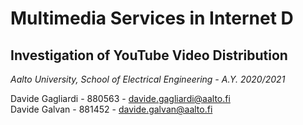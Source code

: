 # Multimedia Services in Internet D
## Investigation of YouTube Video Distribution

*Aalto University, School of Electrical Engineering - A.Y. 2020/2021*

Davide Gagliardi - 880563 - davide.gagliardi@aalto.fi
<br>
Davide Galvan    - 881452 - davide.galvan@aalto.fi
